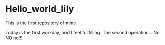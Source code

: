 # Hello_world_lily
This is the first repository of mine

Today is the first workday, and I feel fullfilling. 
 The second operation...
No NO no!!!

